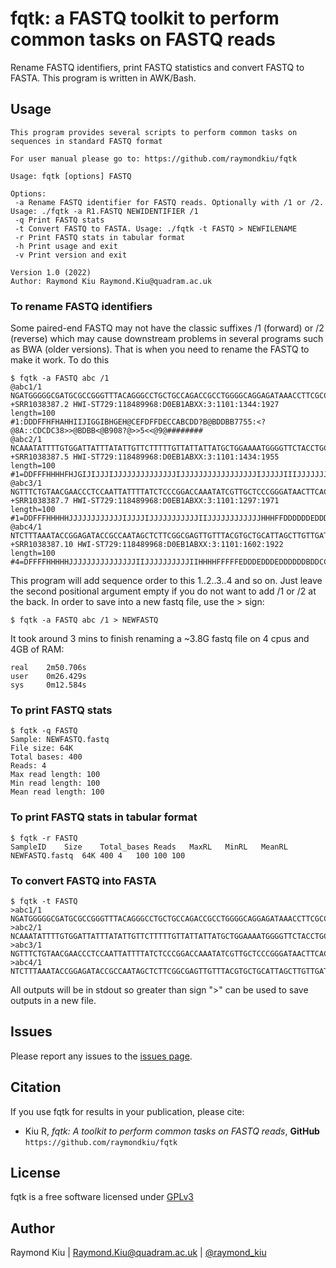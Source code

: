 # fqtk: a FASTQ toolkit to perform common tasks on FASTQ reads
Rename FASTQ identifiers, print FASTQ statistics and convert FASTQ to FASTA. This program is written in AWK/Bash.

## Usage
```
This program provides several scripts to perform common tasks on sequences in standard FASTQ format

For user manual please go to: https://github.com/raymondkiu/fqtk

Usage: fqtk [options] FASTQ

Options:
 -a Rename FASTQ identifier for FASTQ reads. Optionally with /1 or /2. Usage: ./fqtk -a R1.FASTQ NEWIDENTIFIER /1
 -q Print FASTQ stats
 -t Convert FASTQ to FASTA. Usage: ./fqtk -t FASTQ > NEWFILENAME
 -r Print FASTQ stats in tabular format
 -h Print usage and exit
 -v Print version and exit

Version 1.0 (2022)
Author: Raymond Kiu Raymond.Kiu@quadram.ac.uk
```

### To rename FASTQ identifiers
Some paired-end FASTQ may not have the classic suffixes /1 (forward) or /2 (reverse) which may cause downstream problems in several programs such as BWA (older versions).  That is when you need to rename the FASTQ to make it work. To do this
```
$ fqtk -a FASTQ abc /1
@abc1/1
NGATGGGGGCGATGCGCCGGGTTTACAGGGCCTGCTGCCAGACCGCCTGGGGCAGGAGATAAACCTTCGCCGGGGCGCGTATGCCGTCGGTGACAATATG
+SRR1038387.2 HWI-ST729:118489968:D0EB1ABXX:3:1101:1344:1927 length=100
#1:DDDFFHFHAHHIIJIGGIBHGEH@CEFDFFDECCABCDD?B@BDDBB7755:<?@8A::CDCDC38>>@BDBB<@B908?@>>5<<@9@########
@abc2/1
NCAAATATTTTGTGGATTATTTATATTGTTCTTTTTGTTATTATTATGCTGGAAAATGGGGTTCTACCTGCCGCATTTCTACCCGGCGATACATTATTAA
+SRR1038387.5 HWI-ST729:118489968:D0EB1ABXX:3:1101:1434:1955 length=100
#1=DDFFFHHHHFHJGIJIJJJIJJJJJJJJJJJJJJIJJJJJJJJJJJJJJJJJIJJJJJIIIJJJJJJJJJHHBFFFEEEEEDDDDDDDDDDEDEEDE
@abc3/1
NGTTTCTGTAACGAACCCTCCAATTATTTTATCTCCCGGACCAAATATCGTTGCTCCCGGGATAACTTCACCAATAATTGGTTCAAGAATATCTTCCTCG
+SRR1038387.7 HWI-ST729:118489968:D0EB1ABXX:3:1101:1297:1971 length=100
#1=DDFFFHHHHHJJJJJJJJJJJJIJJJJIJJJJJJJJJJJIIJJJJJJJJJJJJHHHFFDDDDDDEDDDDDDDDDEFDDABDDEDDDDDEEEEEDDCB
@abc4/1
NTCTTTAAATACCGGAGATACCGCCAATAGCTCTTCGGCGAGTTGTTTACGTGCTGCATTAGCTTGTTGATCGTTACCCTTTTCAATAACATTCATTAAA
+SRR1038387.10 HWI-ST729:118489968:D0EB1ABXX:3:1101:1602:1922 length=100
#4=DFFFFHHHHHJJJJJJJJJJJJJJJIIJJJJJJJJJJIIHHHHFFFFFEDDDEDDDEDDDDDDBDDCCDDAB@@CDDDDDCACDC>ACCDDEEE:@C
```
This program will add sequence order to this 1..2..3..4 and so on. Just leave the second positional argument empty if you do not want to add /1 or /2 at the back.
In order to save into a new fastq file, use the > sign:
```
$ fqtk -a FASTQ abc /1 > NEWFASTQ
```
It took around 3 mins to finish renaming a ~3.8G fastq file on 4 cpus and 4GB of RAM:
```
real    2m50.706s
user    0m26.429s
sys     0m12.584s
```

### To print FASTQ stats
```
$ fqtk -q FASTQ
Sample: NEWFASTQ.fastq
File size: 64K
Total bases: 400
Reads: 4
Max read length: 100
Min read length: 100
Mean read length: 100
```

### To print FASTQ stats in tabular format
```
$ fqtk -r FASTQ
SampleID	Size	Total_bases	Reads	MaxRL	MinRL	MeanRL	
NEWFASTQ.fastq	64K	400	4	100	100	100
```

### To convert FASTQ into FASTA
```
$ fqtk -t FASTQ
>abc1/1
NGATGGGGGCGATGCGCCGGGTTTACAGGGCCTGCTGCCAGACCGCCTGGGGCAGGAGATAAACCTTCGCCGGGGCGCGTATGCCGTCGGTGACAATATG
>abc2/1
NCAAATATTTTGTGGATTATTTATATTGTTCTTTTTGTTATTATTATGCTGGAAAATGGGGTTCTACCTGCCGCATTTCTACCCGGCGATACATTATTAA
>abc3/1
NGTTTCTGTAACGAACCCTCCAATTATTTTATCTCCCGGACCAAATATCGTTGCTCCCGGGATAACTTCACCAATAATTGGTTCAAGAATATCTTCCTCG
>abc4/1
NTCTTTAAATACCGGAGATACCGCCAATAGCTCTTCGGCGAGTTGTTTACGTGCTGCATTAGCTTGTTGATCGTTACCCTTTTCAATAACATTCATTAAA
```

All outputs will be in stdout so greater than sign ">" can be used to save outputs in a new file.

## Issues
Please report any issues to the [issues page](https://github.com/raymondkiu/fqtk/issues).

## Citation
If you use fqtk for results in your publication, please cite:
* Kiu R, *fqtk: A toolkit to perform common tasks on FASTQ reads*, **GitHub** `https://github.com/raymondkiu/fqtk`

## License
fqtk is a free software licensed under [GPLv3](https://github.com/raymondkiu/fqtk/blob/master/LICENSE)

## Author
Raymond Kiu | Raymond.Kiu@quadram.ac.uk | [@raymond_kiu](https://twitter.com/raymond_kiu)




